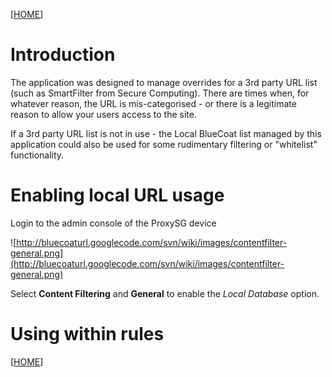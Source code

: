 [[HOME](http://code.google.com/p/bluecoaturl/)]

# Introduction #

The application was designed to manage overrides for a 3rd party URL list (such as SmartFilter from Secure Computing).  There are times when, for whatever reason, the URL is mis-categorised - or there is a legitimate reason to allow your users access to the site.

If a 3rd party URL list is not in use - the Local BlueCoat list managed by this application could also be used for some rudimentary filtering or "whitelist" functionality.

# Enabling local URL usage #

Login to the admin console of the ProxySG device

![http://bluecoaturl.googlecode.com/svn/wiki/images/contentfilter-general.png](http://bluecoaturl.googlecode.com/svn/wiki/images/contentfilter-general.png)

Select **Content Filtering** and **General** to enable the _Local Database_ option.

# Using within rules #

[[HOME](http://code.google.com/p/bluecoaturl/)]